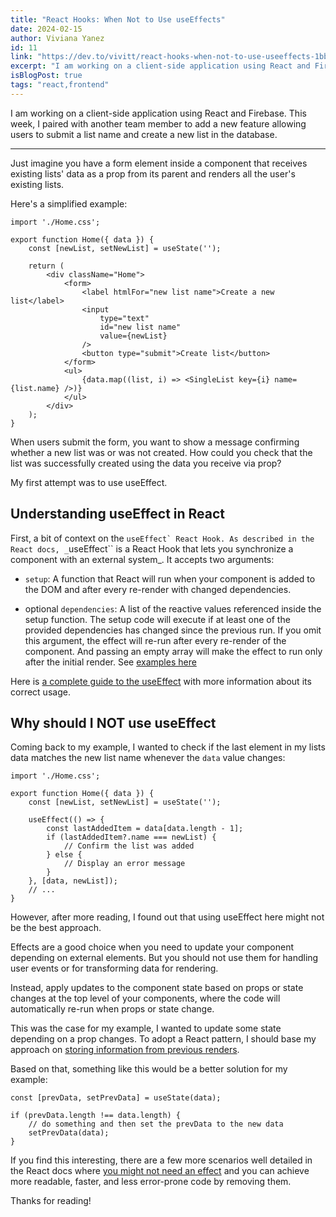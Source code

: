 ```yaml
---
title: "React Hooks: When Not to Use useEffects"
date: 2024-02-15
author: Viviana Yanez
id: 11
link: "https://dev.to/vivitt/react-hooks-when-not-to-use-useeffects-1bbb"
excerpt: "I am working on a client-side application using React and Firebase. This week, I paired with another team member to add a new feature allowing users to submit a list name and create a new list in the database."
isBlogPost: true
tags: "react,frontend"
---
```


I am working on a client-side application using React and Firebase. This week, I paired with another team member to add a new feature allowing users to submit a list name and create a new list in the database.

---

Just imagine you have a form element inside a component that receives existing lists' data as a prop from its parent and renders all the user's existing lists.

Here's a simplified example:

    import './Home.css';

    export function Home({ data }) {
        const [newList, setNewList] = useState('');

        return (
            <div className="Home">
                <form>
                    <label htmlFor="new list name">Create a new list</label>
                    <input
                        type="text"
                        id="new list name"
                        value={newList}
                    />
                    <button type="submit">Create list</button>
                </form>
                <ul>
                    {data.map((list, i) => <SingleList key={i} name={list.name} />)}
                </ul>
            </div>
        );
    }

When users submit the form, you want to show a message confirming whether a new list was or was not created. How could you check that the list was successfully created using the data you receive via prop?

My first attempt was to use useEffect.

## Understanding useEffect in React

First, a bit of context on the `` useEffect` React Hook. As described in the React docs, _ ``useEffect`` is a React Hook that lets you synchronize a component with an external system\_. It accepts two arguments:

- `setup`: A function that React will run when your component is added to the DOM and after every re-render with changed dependencies.

- optional `dependencies`: A list of the reactive values referenced inside the setup function. The setup code will execute if at least one of the provided dependencies has changed since the previous run. If you omit this argument, the effect will re-run after every re-render of the component. And passing an empty array will make the effect to run only after the initial render. See [examples here](https://react.dev/reference/react/useEffect#examples-dependencies)

Here is [a complete guide to the useEffect](https://blog.logrocket.com/useeffect-react-hook-complete-guide/) with more information about its correct usage.

## Why should I NOT use useEffect

Coming back to my example, I wanted to check if the last element in my lists data matches the new list name whenever the `data` value changes:

    import './Home.css';

    export function Home({ data }) {
        const [newList, setNewList] = useState('');

        useEffect(() => {
            const lastAddedItem = data[data.length - 1];
            if (lastAddedItem?.name === newList) {
                // Confirm the list was added
            } else {
                // Display an error message
            }
        }, [data, newList]);
        // ...
    }

However, after more reading, I found out that using useEffect here might not be the best approach.

Effects are a good choice when you need to update your component depending on external elements. But you should not use them for handling user events or for transforming data for rendering.

Instead, apply updates to the component state based on props or state changes at the top level of your components, where the code will automatically re-run when props or state change.

This was the case for my example, I wanted to update some state depending on a prop changes. To adopt a React pattern, I should base my approach on [storing information from previous renders](https://react.dev/reference/react/useState#storing-information-from-previous-renders).

Based on that, something like this would be a better solution for my example:

    const [prevData, setPrevData] = useState(data);

    if (prevData.length !== data.length) {
        // do something and then set the prevData to the new data
        setPrevData(data);
    }

If you find this interesting, there are a few more scenarios well detailed in the React docs where [you might not need an effect](https://react.dev/learn/you-might-not-need-an-effect) and you can achieve more readable, faster, and less error-prone code by removing them.

Thanks for reading!
